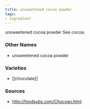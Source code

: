```yaml
---
title: unsweetened cocoa powder
tags:
- ingredient
---
```

unsweetened cocoa powder See cocoa.

### Other Names

* unsweetened cocoa powder

### Varieties

* [[chocolate]]

### Sources
* http://foodsubs.com/Chocvan.html
